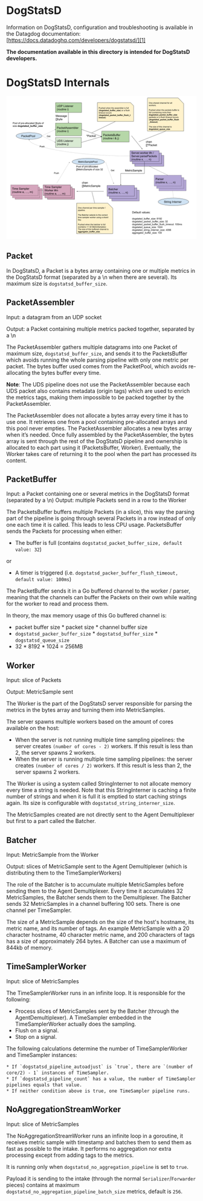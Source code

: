 # DogStatsD

Information on DogStatsD, configuration and troubleshooting is available in the Datagdog documentation:
[https://docs.datadoghq.com/developers/dogstatsd/][1]

**The documentation available in this directory is intended for DogStatsD developers.**

[1]: https://docs.datadoghq.com/developers/dogstatsd/

# DogStatsD Internals

![DogStatsD Internals Schema](internals_schema.png)

## Packet

In DogStatsD, a Packet is a bytes array containing one or multiple metrics in the DogStatsD format (separated by a \n when there are several). Its maximum size is `dogstatsd_buffer_size`.

## PacketAssembler

Input: a datagram from an UDP socket

Output: a Packet containing multiple metrics packed together, separated by a \n

The PacketAssembler gathers multiple datagrams into one Packet of maximum size, `dogstatsd_buffer_size`, and sends it to the PacketsBuffer which avoids running the whole parsing pipeline with only one metric per packet. The bytes buffer used comes from the PacketPool, which avoids re-allocating the bytes buffer every time.

**Note**: The UDS pipeline does not use the PacketAssembler because each UDS packet also contains metadata (origin tags) which are used to enrich the metrics tags, making them impossible to be packed together by the PacketAssembler.

The PacketAssembler does not allocate a bytes array every time it has to use one. It retrieves one from a pool containing pre-allocated arrays and this pool never empties. The PacketAssembler allocates a new bytes array when it’s needed.
Once fully assembled by the PacketAssembler, the bytes array is sent through the rest of the DogStatsD pipeline and ownership is allocated to each part using it (PacketsBuffer, Worker). Eventually, the Worker takes care of returning it to the pool when the part has processed its content.

## PacketBuffer

Input: a Packet containing one or several metrics in the DogStatsD format (separated by a \n)
Output: multiple Packets send in a row to the Worker

The PacketsBuffer buffers multiple Packets (in a slice), this way the parsing part of the pipeline is going through several Packets in a row instead of only one each time it is called. This leads to less CPU usage. PacketsBuffer sends the Packets for processing when either:

* The buffer is full (contains `dogstatsd_packet_buffer_size, default value: 32`)

or

* A timer is triggered (i.e. `dogstatsd_packer_buffer_flush_timeout, default value: 100ms`)

The PacketBuffer sends it in a Go buffered channel to the worker / parser, meaning that the channels can buffer the Packets on their own while waiting for the worker to read and process them.

In theory, the max memory usage of this Go buffered channel is:

  * packet buffer size * packet size * channel buffer size
  * `dogstatsd_packer_buffer_size` * `dogstatsd_buffer_size` * `dogstatsd_queue_size`
  * 32 * 8192 * 1024 =  256MB

## Worker

Input: slice of Packets

Output: MetricSample sent

The Worker is the part of the DogStatsD server responsible for parsing the metrics in the bytes array and turning them into MetricSamples.

The server spawns multiple workers based on the amount of cores available on the host:

  * When the server is not running multiple time sampling pipelines: the server creates `(number of cores - 2)` workers. If this result is less than 2, the server spawns 2 workers.
  * When the server is running multiple time sampling pipelines: the server creates `(number of cores / 2)` workers.  If this result is less than 2, the server spawns 2 workers.

The Worker is using a system called StringInterner to not allocate memory every time a string is needed. Note that this StringInterner is caching a finite number of strings and when it is full it is emptied to start caching strings again. Its size is configurable with `dogstatsd_string_interner_size`.

The MetricSamples created are not directly sent to the Agent Demultiplexer but first to a part called the Batcher.

## Batcher

Input: MetricSample from the Worker

Output: slices of MetricSample sent to the Agent Demultiplexer (which is distributing them to the TimeSamplerWorkers)

The role of the Batcher is to accumulate multiple MetricSamples before sending them to the Agent Demultiplexer. Every time it accumulates 32 MetricSamples, the Batcher sends them to the Demultiplexer. The Batcher sends 32 MetricSamples in a channel buffering 100 sets. There is one channel per TimeSampler.

The size of a MetricSample depends on the size of the host's hostname, its metric name, and its number of tags. An example MetricSample with a 20 character hostname, 40 character metric name, and 200 characters of tags has a size of approximately 264 bytes. A Batcher can use a maximum of 844kb of memory.

## TimeSamplerWorker

Input: slice of MetricSamples

The TimeSamplerWorker runs in an infinite loop. It is responsible for the following:

  * Process slices of MetricSamples sent by the Batcher (through the AgentDemultiplexer). A TimeSampler embedded in the TimeSamplerWorker actually does the sampling.
  * Flush on a signal.
  * Stop on a signal.

The following calculations determine the number of TimeSamplerWorker and TimeSampler instances:

    * If `dogstatsd_pipeline_autoadjust` is `true`, there are `(number of core/2) - 1` instances of TimeSampler.
    * If `dogstatsd_pipeline_count` has a value, the number of TimeSampler pipelines equals that value.
    * If neither condition above is true, one TimeSampler pipeline runs.

## NoAggregationStreamWorker

Input: slice of MetricSamples

The NoAggregationStreamWorker runs an infinite loop in a goroutine, it receives metric sample with timestamp and batches them to send them as fast as possible to the intake. It performs no aggregation nor extra processing except from adding tags to the metrics.

It is running only when `dogstatsd_no_aggregation_pipeline` is set to `true`.

Payload it is sending to the intake (through the normal `Serializer`/`Forwarder` pieces) contains at maximum `dogstatsd_no_aggregation_pipeline_batch_size` metrics, default is `256`.
